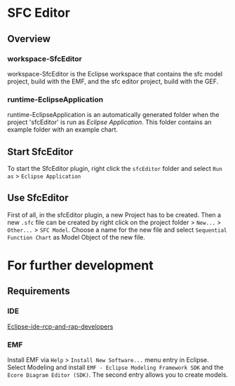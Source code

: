 # SFC Editor
## Overview
### workspace-SfcEditor
workspace-SfcEditor is the Eclipse workspace that contains the sfc model project, build with the EMF, and the sfc editor project, build with the GEF.

### runtime-EclipseApplication
runtime-EclipseApplication is an automatically generated folder when the project 'sfcEditor' is run as *Eclipse Application*. This folder contains an example folder with an example chart.

## Start SfcEditor

To start the SfcEditor plugin, right click the `sfcEditor` folder and select `Run as` > `Eclipse Application`

## Use SfcEditor

First of all, in the sfcEditor plugin, a new Project has to be created.
Then a new `.sfc` file can be created by right click on the project folder > `New...` > `Other...` > `SFC Model`.
Choose a name for the new file and select `Sequential Function Chart` as Model Object of the new file.

# For further development
## Requirements
### IDE
[Eclipse-ide-rcp-and-rap-developers](https://www.eclipse.org/downloads/packages/release/2022-12/r/eclipse-ide-rcp-and-rap-developers)

### EMF

Install EMF via `Help` > `Install New Software...` menu entry in Eclipse. Select Modeling and install `EMF - Eclipse Modeling Framework SDK` and the `Ecore Diagram Editor (SDK)`. The second entry allows you to create models.
